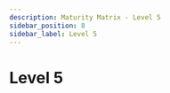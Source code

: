 ```yaml
---
description: Maturity Matrix - Level 5
sidebar_position: 8
sidebar_label: Level 5
---
```


# Level 5